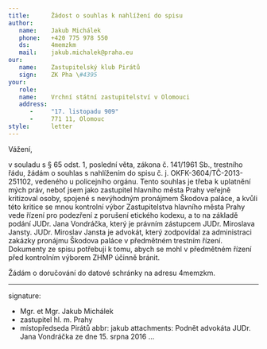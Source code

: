 ```yaml
---
title:      Žádost o souhlas k nahlížení do spisu
author:
   name:    Jakub Michálek
   phone:   +420 775 978 550
   ds:      4memzkm
   mail:    jakub.michalek@praha.eu
our:
   name:    Zastupitelský klub Pirátů
   sign:    ZK Pha \#4395
your:
   role:    
   name:    Vrchní státní zastupitelství v Olomouci
   address:
      -     "17. listopadu 909"
      -     771 11, Olomouc
style:      letter
---
```


Vážení,

v souladu s § 65 odst. 1, poslední věta, zákona č. 141/1961 Sb., trestního řádu, žádám o souhlas s nahlížením do spisu č. j. OKFK-3604/TČ-2013-251102, vedeného u policejního orgánu. Tento souhlas je třeba k uplatnění mých práv, neboť jsem jako zastupitel hlavního města Prahy veřejně kritizoval osoby, spojené s nevýhodným pronájmem Škodova paláce, a kvůli této kritice se mnou kontrolní výbor Zastupitelstva hlavního města Prahy vede řízení pro podezření z porušení etického kodexu, a to na základě podání JUDr. Jana Vondráčka, který je právním zástupcem JUDr. Miroslava Jansty. JUDr. Miroslav Jansta je advokát, který zodpovídal za administraci zakázky pronájmu Škodova paláce v předmětném trestním řízení. Dokumenty ze spisu potřebuji k tomu, abych se mohl v předmětném řízení před kontrolním výborem ZHMP účinně bránit. 

Žádám o doručování do datové schránky na adresu 4memzkm.

---
signature:
  - Mgr. et Mgr. Jakub Michálek
  - zastupitel hl. m. Prahy
  - místopředseda Pirátů
abbr:       jakub
attachments: Podnět advokáta JUDr. Jana Vondráčka ze dne 15. srpna 2016
...
